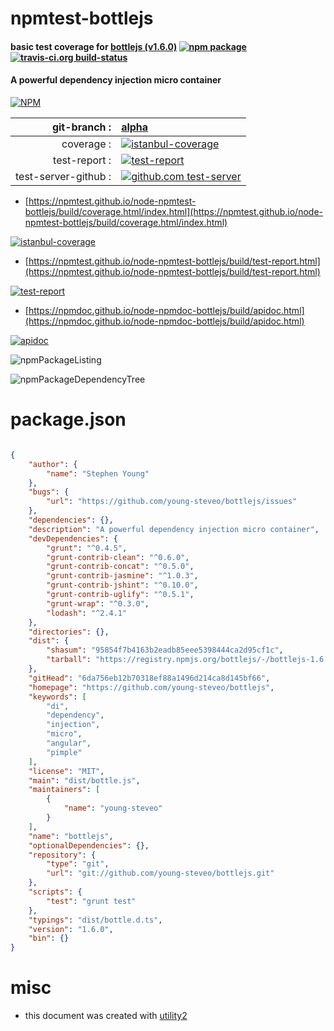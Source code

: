 # npmtest-bottlejs

#### basic test coverage for  [bottlejs (v1.6.0)](https://github.com/young-steveo/bottlejs)  [![npm package](https://img.shields.io/npm/v/npmtest-bottlejs.svg?style=flat-square)](https://www.npmjs.org/package/npmtest-bottlejs) [![travis-ci.org build-status](https://api.travis-ci.org/npmtest/node-npmtest-bottlejs.svg)](https://travis-ci.org/npmtest/node-npmtest-bottlejs)

#### A powerful dependency injection micro container

[![NPM](https://nodei.co/npm/bottlejs.png?downloads=true&downloadRank=true&stars=true)](https://www.npmjs.com/package/bottlejs)

| git-branch : | [alpha](https://github.com/npmtest/node-npmtest-bottlejs/tree/alpha)|
|--:|:--|
| coverage : | [![istanbul-coverage](https://npmtest.github.io/node-npmtest-bottlejs/build/coverage.badge.svg)](https://npmtest.github.io/node-npmtest-bottlejs/build/coverage.html/index.html)|
| test-report : | [![test-report](https://npmtest.github.io/node-npmtest-bottlejs/build/test-report.badge.svg)](https://npmtest.github.io/node-npmtest-bottlejs/build/test-report.html)|
| test-server-github : | [![github.com test-server](https://npmtest.github.io/node-npmtest-bottlejs/GitHub-Mark-32px.png)](https://npmtest.github.io/node-npmtest-bottlejs/build/app/index.html) | | build-artifacts : | [![build-artifacts](https://npmtest.github.io/node-npmtest-bottlejs/glyphicons_144_folder_open.png)](https://github.com/npmtest/node-npmtest-bottlejs/tree/gh-pages/build)|

- [https://npmtest.github.io/node-npmtest-bottlejs/build/coverage.html/index.html](https://npmtest.github.io/node-npmtest-bottlejs/build/coverage.html/index.html)

[![istanbul-coverage](https://npmtest.github.io/node-npmtest-bottlejs/build/screenCapture.buildCi.browser.%252Ftmp%252Fbuild%252Fcoverage.lib.html.png)](https://npmtest.github.io/node-npmtest-bottlejs/build/coverage.html/index.html)

- [https://npmtest.github.io/node-npmtest-bottlejs/build/test-report.html](https://npmtest.github.io/node-npmtest-bottlejs/build/test-report.html)

[![test-report](https://npmtest.github.io/node-npmtest-bottlejs/build/screenCapture.buildCi.browser.%252Ftmp%252Fbuild%252Ftest-report.html.png)](https://npmtest.github.io/node-npmtest-bottlejs/build/test-report.html)

- [https://npmdoc.github.io/node-npmdoc-bottlejs/build/apidoc.html](https://npmdoc.github.io/node-npmdoc-bottlejs/build/apidoc.html)

[![apidoc](https://npmdoc.github.io/node-npmdoc-bottlejs/build/screenCapture.buildCi.browser.%252Ftmp%252Fbuild%252Fapidoc.html.png)](https://npmdoc.github.io/node-npmdoc-bottlejs/build/apidoc.html)

![npmPackageListing](https://npmtest.github.io/node-npmtest-bottlejs/build/screenCapture.npmPackageListing.svg)

![npmPackageDependencyTree](https://npmtest.github.io/node-npmtest-bottlejs/build/screenCapture.npmPackageDependencyTree.svg)



# package.json

```json

{
    "author": {
        "name": "Stephen Young"
    },
    "bugs": {
        "url": "https://github.com/young-steveo/bottlejs/issues"
    },
    "dependencies": {},
    "description": "A powerful dependency injection micro container",
    "devDependencies": {
        "grunt": "^0.4.5",
        "grunt-contrib-clean": "^0.6.0",
        "grunt-contrib-concat": "^0.5.0",
        "grunt-contrib-jasmine": "^1.0.3",
        "grunt-contrib-jshint": "^0.10.0",
        "grunt-contrib-uglify": "^0.5.1",
        "grunt-wrap": "^0.3.0",
        "lodash": "^2.4.1"
    },
    "directories": {},
    "dist": {
        "shasum": "95854f7b4163b2eadb85eee5398444ca2d95cf1c",
        "tarball": "https://registry.npmjs.org/bottlejs/-/bottlejs-1.6.0.tgz"
    },
    "gitHead": "6da756eb12b70318ef88a1496d214ca8d145bf66",
    "homepage": "https://github.com/young-steveo/bottlejs",
    "keywords": [
        "di",
        "dependency",
        "injection",
        "micro",
        "angular",
        "pimple"
    ],
    "license": "MIT",
    "main": "dist/bottle.js",
    "maintainers": [
        {
            "name": "young-steveo"
        }
    ],
    "name": "bottlejs",
    "optionalDependencies": {},
    "repository": {
        "type": "git",
        "url": "git://github.com/young-steveo/bottlejs.git"
    },
    "scripts": {
        "test": "grunt test"
    },
    "typings": "dist/bottle.d.ts",
    "version": "1.6.0",
    "bin": {}
}
```



# misc
- this document was created with [utility2](https://github.com/kaizhu256/node-utility2)
